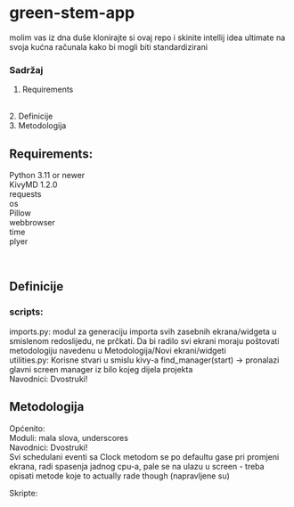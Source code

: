 # green-stem-app

molim vas iz dna duše klonirajte si ovaj repo
i skinite intellij idea ultimate na svoja 
kućna računala kako bi mogli biti standardizirani

### Sadržaj
1. Requirements
<br>
2. Definicije
<br>
3. Metodologija
<br>




## Requirements:
Python 3.11 or newer
<br>
KivyMD 1.2.0
<br>
requests
<br>
os
<br>
Pillow
<br>
webbrowser
<br>
time
<br>
plyer
<br>

<br>

## Definicije
### scripts:
<p>
imports.py: 
modul za generaciju importa svih zasebnih ekrana/widgeta
u smislenom redoslijedu, ne prčkati. Da bi radilo
svi ekrani moraju poštovati metodologiju navedenu
u Metodologija/Novi ekrani/widgeti
<br>
utilities.py:
Korisne stvari u smislu kivy-a
find_manager(start) -> pronalazi glavni screen manager iz
bilo kojeg dijela projekta

<br>
Navodnici: Dvostruki!
<br>
</p>

## Metodologija
<p>
Općenito:
<br>
Moduli: mala slova, underscores 
<br>
Navodnici: Dvostruki!
<br>
Svi schedulani eventi sa Clock metodom
se po defaultu gase pri promjeni ekrana,
radi spasenja jadnog cpu-a, pale se 
na ulazu u screen - treba opisati metode
koje to actually rade though (napravljene su)
</p>

<p>
Skripte:
<br>

</p>

